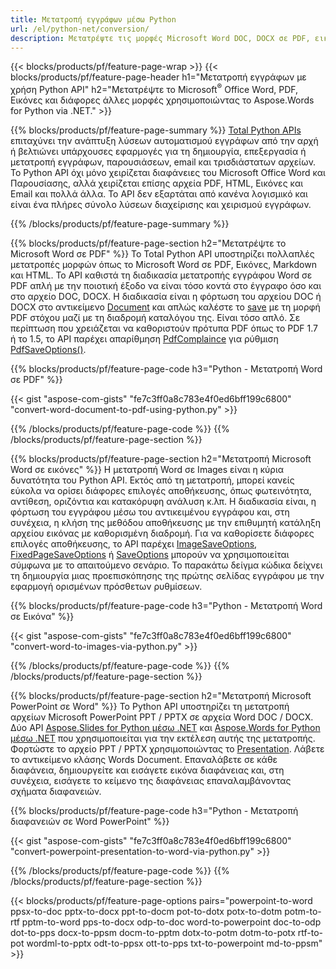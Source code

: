 ```yaml
---
title: Μετατροπή εγγράφων μέσω Python 
url: /el/python-net/conversion/
description: Μετατρέψτε τις μορφές Microsoft Word DOC, DOCX σε PDF, εικόνες και άλλα, καθώς και διαφάνειες παρουσίασης, μηνύματα ηλεκτρονικού ταχυδρομείου και τρισδιάστατες εικόνες, λίγες μόνο γραμμές κώδικα Python.
---
```


{{< blocks/products/pf/feature-page-wrap >}}
{{< blocks/products/pf/feature-page-header h1="Μετατροπή εγγράφων με χρήση Python API" h2="Μετατρέψτε το Microsoft<sup>&reg;</sup> Office Word, PDF, Εικόνες και διάφορες άλλες μορφές χρησιμοποιώντας το Aspose.Words for Python via .NET." >}}

{{% blocks/products/pf/feature-page-summary %}}
[Total Python APIs](https://products.aspose.com/total/python-net/) επιταχύνει την ανάπτυξη λύσεων αυτοματισμού εγγράφων από την αρχή ή βελτιώνει υπάρχουσες εφαρμογές για τη δημιουργία, επεξεργασία ή μετατροπή εγγράφων, παρουσιάσεων, email και τρισδιάστατων αρχείων. Το Python API όχι μόνο χειρίζεται διαφάνειες του Microsoft Office Word και Παρουσίασης, αλλά χειρίζεται επίσης αρχεία PDF, HTML, Εικόνες και Email και πολλά άλλα. Το API δεν εξαρτάται από κανένα λογισμικό και είναι ένα πλήρες σύνολο λύσεων διαχείρισης και χειρισμού εγγράφων.

{{% /blocks/products/pf/feature-page-summary  %}}

{{% blocks/products/pf/feature-page-section  h2="Μετατρέψτε το Microsoft Word σε PDF" %}}
Το Total Python API υποστηρίζει πολλαπλές μετατροπές μορφών όπως το Microsoft Word σε PDF, Εικόνες, Markdown και HTML. Το API καθιστά τη διαδικασία μετατροπής εγγράφου Word σε PDF απλή με την ποιοτική έξοδο να είναι τόσο κοντά στο έγγραφο όσο και στο αρχείο DOC, DOCX. Η διαδικασία είναι η φόρτωση του αρχείου DOC ή DOCX στο αντικείμενο [Document](https://reference.aspose.com/words/python-net/aspose.words/document/) και απλώς καλέστε το [save](https://reference.aspose.com/words/python-net/aspose.words/document/save/) με τη μορφή PDF στόχου μαζί με τη διαδρομή καταλόγου της. Είναι τόσο απλό. Σε περίπτωση που χρειάζεται να καθοριστούν πρότυπα PDF όπως το PDF 1.7 ή το 1.5, το API παρέχει απαρίθμηση [PdfComplaince](https://reference.aspose.com/words/python-net/aspose.words.saving/pdfcompliance/) για ρύθμιση [PdfSaveOptions()](https://reference.aspose.com/words/python-net/aspose.words.saving/pdfsaveoptions/). 

{{% blocks/products/pf/feature-page-code h3="Python - Μετατροπή Word σε PDF" %}}

{{< gist "aspose-com-gists" "fe7c3ff0a8c783e4f0ed6bff199c6800" "convert-word-document-to-pdf-using-python.py" >}}

{{% /blocks/products/pf/feature-page-code  %}}
{{% /blocks/products/pf/feature-page-section %}}

{{% blocks/products/pf/feature-page-section  h2="Μετατροπή Microsoft Word σε εικόνες" %}}
Η μετατροπή Word σε Images είναι η κύρια δυνατότητα του Python API. Εκτός από τη μετατροπή, μπορεί κανείς εύκολα να ορίσει διάφορες επιλογές αποθήκευσης, όπως φωτεινότητα, αντίθεση, οριζόντια και κατακόρυφη ανάλυση κ.λπ. Η διαδικασία είναι, η φόρτωση του εγγράφου μέσω του αντικειμένου εγγράφου και, στη συνέχεια, η κλήση της μεθόδου αποθήκευσης με την επιθυμητή κατάληξη αρχείου εικόνας με καθορισμένη διαδρομή. Για να καθορίσετε διάφορες επιλογές αποθήκευσης, το API παρέχει [ImageSaveOptions](https://reference.aspose.com/words/python-net/aspose.words.saving/imagesaveoptions/), [FixedPageSaveOptions](https://reference.aspose.com/words/python-net/aspose.words.saving/fixedpagesaveoptions/) ή [SaveOptions](https://reference.aspose.com/words/python-net/aspose.words.saving/saveoptions/) μπορούν να χρησιμοποιείται σύμφωνα με το απαιτούμενο σενάριο. Το παρακάτω δείγμα κώδικα δείχνει τη δημιουργία μιας προεπισκόπησης της πρώτης σελίδας εγγράφου με την εφαρμογή ορισμένων πρόσθετων ρυθμίσεων.

{{% blocks/products/pf/feature-page-code h3="Python - Μετατροπή Word σε Εικόνα" %}}

{{< gist "aspose-com-gists" "fe7c3ff0a8c783e4f0ed6bff199c6800" "convert-word-to-images-via-python.py" >}}

{{% /blocks/products/pf/feature-page-code  %}}
{{% /blocks/products/pf/feature-page-section %}}

{{% blocks/products/pf/feature-page-section  h2="Μετατροπή Microsoft PowerPoint σε Word" %}}
Το Python API υποστηρίζει τη μετατροπή αρχείων Microsoft PowerPoint PPT / PPTX σε αρχεία Word DOC / DOCX. Δύο API [Aspose.Slides for Python μέσω .NET](https://products.aspose.com/slides/python-net/) και [Aspose.Words for Python μέσω .NET](https://products.aspose.com/words/python-net/) που χρησιμοποιείται για την εκτέλεση αυτής της μετατροπής. Φορτώστε το αρχείο PPT / PPTX χρησιμοποιώντας το [Presentation](https://reference.aspose.com/slides/python-net/aspose.slides/presentation/). Λάβετε το αντικείμενο κλάσης Words Document. Επαναλάβετε σε κάθε διαφάνεια, δημιουργείτε και εισάγετε εικόνα διαφάνειας και, στη συνέχεια, εισάγετε το κείμενο της διαφάνειας επαναλαμβάνοντας σχήματα διαφανειών.

{{% blocks/products/pf/feature-page-code h3="Python - Μετατροπή διαφανειών σε Word PowerPoint" %}}

{{< gist "aspose-com-gists" "fe7c3ff0a8c783e4f0ed6bff199c6800" "convert-powerpoint-presentation-to-word-via-python.py" >}}


{{% /blocks/products/pf/feature-page-code  %}}
{{% /blocks/products/pf/feature-page-section %}}


{{< blocks/products/pf/feature-page-options pairs="powerpoint-to-word ppsx-to-doc pptx-to-docx ppt-to-docm pot-to-dotx potx-to-dotm potm-to-rtf pptm-to-word pps-to-docx odp-to-doc word-to-powerpoint doc-to-odp dot-to-pps docx-to-ppsm docm-to-pptm dotx-to-potm dotm-to-potx rtf-to-pot wordml-to-pptx odt-to-ppsx ott-to-pps txt-to-powerpoint md-to-ppsm" >}}